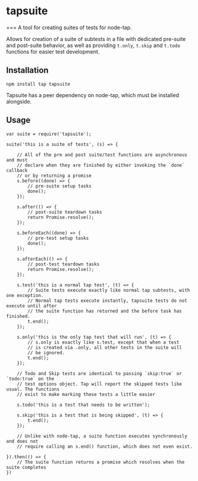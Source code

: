 # tapsuite
===
A tool for creating suites of tests for node-tap.

Allows for creation of a suite of subtests in a file with dedicated pre-suite and post-suite behavior, as well as providing `t.only`, `t.skip` and `t.todo` functions for easier test development.

## Installation

```
npm install tap tapsuite
```

Tapsuite has a peer dependency on node-tap, which must be installed alongside.

## Usage

```
var suite = require('tapsuite');

suite('this is a suite of tests', (s) => {
	
	// All of the pre and post suite/test functions are asynchronous and must
	// declare when they are finished by either invoking the `done` callback
	// or by returning a promise
	s.before((done) => {
		// pre-suite setup tasks
		done();
	});

	s.after(() => {
		// post-suite teardown tasks
		return Promise.resolve();
	});

	s.beforeEach((done) => {
		// pre-test setup tasks
		done();
	});

	s.afterEach(() => {
		// post-test teardown tasks
		return Promise.resolve();
	});

	s.test('this is a normal tap test', (t) => {
		// Suite tests execute exactly like normal tap subtests, with one exception.
		// Normal tap tests execute instantly, tapsuite tests do not execute until after
		// the suite function has returned and the before task has finished.
		t.end();
	});

	s.only('this is the only tap test that will run', (t) => {
		// s.only is exactly like s.test, except that when a test
		// is created via .only, all other tests in the suite will
		// be ignored.
		t.end();
	});

	// Todo and Skip tests are identical to passing `skip:true` or `todo:true` on the
	// test options object. Tap will report the skipped tests like usual. The functions
	// exist to make marking these tests a little easier

	s.todo('this is a test that needs to be written');

	s.skip('this is a test that is being skipped', (t) => {
		t.end();
	});

	// Unlike with node-tap, a suite function executes synchronously and does not
	// require calling an s.end() function, which does not even exist.

}).then(() => {
	// The suite function returns a promise which resolves when the suite completes
})
```
